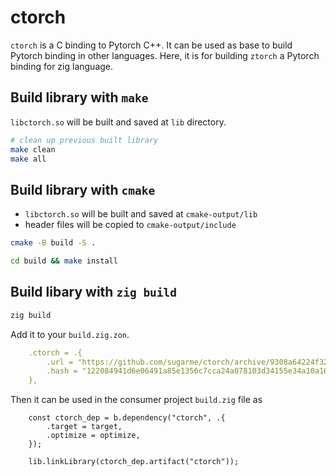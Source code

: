 # ctorch

`ctorch` is a C binding to Pytorch C++. It can be used as base to build Pytorch binding in other languages. Here, it is for building `ztorch` a Pytorch binding for zig language.

## Build library with `make`

`libctorch.so` will be built and saved at `lib` directory.

```bash
# clean up previous built library
make clean
make all
```

## Build library with `cmake`

- `libctorch.so` will be built and saved at `cmake-output/lib`
- header files will be copied to `cmake-output/include`

```bash
cmake -B build -S .

cd build && make install

```

## Build libary with `zig build`

```bash
zig build
```

Add it to your `build.zig.zon`. 

```yaml
    .ctorch = .{
        .url = "https://github.com/sugarme/ctorch/archive/9308a64224f32184500d8a8178be0066443d65bc.tar.gz",
        .hash = "122084941d6e06491a85e1356c7cca24a078103d34155e34a10a16a53f420d6bc399",
    },
```


Then it can be used in the consumer project `build.zig` file as

```zig
    const ctorch_dep = b.dependency("ctorch", .{
        .target = target,
        .optimize = optimize,
    });

    lib.linkLibrary(ctorch_dep.artifact("ctorch"));
```
